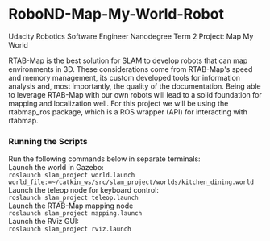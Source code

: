 # RoboND-Map-My-World-Robot
Udacity Robotics Software Engineer Nanodegree Term 2 Project: Map My World

RTAB-Map is the best solution for SLAM to develop robots that can map environments in 3D. These considerations come from RTAB-Map's speed and memory management, its custom developed tools for information analysis and, most importantly, the quality of the documentation. Being able to leverage RTAB-Map with our own robots will lead to a solid foundation for mapping and localization well. For this project we will be using the rtabmap_ros package, which is a ROS wrapper (API) for interacting with rtabmap. 

### Running the Scripts
Run the following commands below in separate terminals:  
Launch the world in Gazebo:  
``roslaunch slam_project world.launch world_file:=~/catkin_ws/src/slam_project/worlds/kitchen_dining.world``  
Launch the teleop node for keyboard control:  
``roslaunch slam_project teleop.launch``  
Launch the RTAB-Map mapping node  
``roslaunch slam_project mapping.launch``  
Launch the RViz GUI:  
``roslaunch slam_project rviz.launch``  
